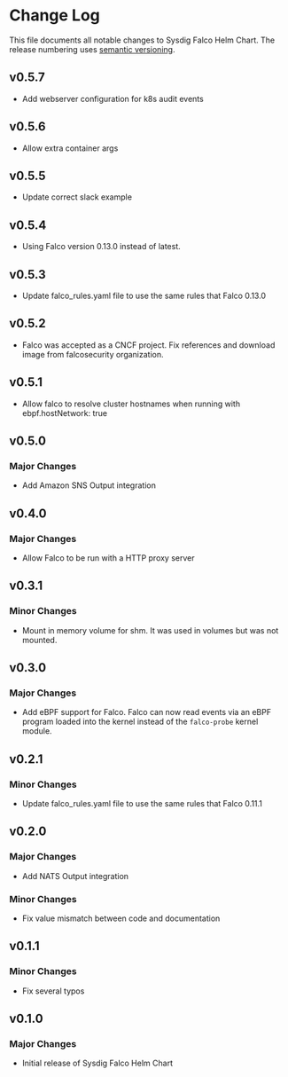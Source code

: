 # Change Log

This file documents all notable changes to Sysdig Falco Helm Chart. The release
numbering uses [semantic versioning](http://semver.org).

## v0.5.7

* Add webserver configuration for k8s audit events

## v0.5.6

* Allow extra container args

## v0.5.5

* Update correct slack example

## v0.5.4

* Using Falco version 0.13.0 instead of latest.

## v0.5.3

* Update falco_rules.yaml file to use the same rules that Falco 0.13.0

## v0.5.2

* Falco was accepted as a CNCF project. Fix references and download image from
  falcosecurity organization.

## v0.5.1

* Allow falco to resolve cluster hostnames when running with ebpf.hostNetwork: true

## v0.5.0

### Major Changes

* Add Amazon SNS Output integration

## v0.4.0

### Major Changes

* Allow Falco to be run with a HTTP proxy server

## v0.3.1

### Minor Changes

* Mount in memory volume for shm. It was used in volumes but was not mounted.

## v0.3.0

### Major Changes

* Add eBPF support for Falco. Falco can now read events via an eBPF program
  loaded into the kernel instead of the `falco-probe` kernel module.

## v0.2.1

### Minor Changes

* Update falco_rules.yaml file to use the same rules that Falco 0.11.1

## v0.2.0

### Major Changes

* Add NATS Output integration

### Minor Changes

* Fix value mismatch between code and documentation

## v0.1.1

### Minor Changes

* Fix several typos

## v0.1.0

### Major Changes

* Initial release of Sysdig Falco Helm Chart
